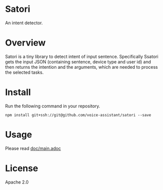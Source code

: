 # Satori

An intent detector.

# Overview

Satori is a tiny library to detect intent of input sentence.
Specifically Ssatori gets the input JSON (containing sentence, device type and user id) and then returns the intention
and the arguments, which are needed to process the selected tasks.

# Install

Run the following command in your repository. 

```
npm install git+ssh://git@github.com/voice-assistant/satori --save
```

# Usage

Please read [doc/main.adoc](https://github.com/voice-assistant/atori/blob/master/doc/main.adoc)

# License

Apache 2.0
